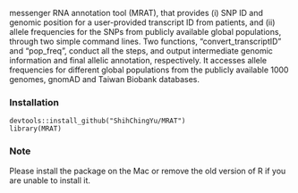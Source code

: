 messenger RNA annotation tool (MRAT), that provides (i) SNP ID and genomic position for a user-provided transcript ID from patients, and (ii) allele frequencies for the SNPs from publicly available global populations, through two simple command lines. Two functions, “convert_transcriptID” and “pop_freq”, conduct all the steps, and output intermediate genomic information and final allelic annotation, respectively. It accesses allele frequencies for different global populations from the publicly available 1000 genomes, gnomAD and Taiwan Biobank databases.


### Installation

```{r package}
devtools::install_github("ShihChingYu/MRAT")
library(MRAT)
```



### Note
Please install the package on the Mac or remove the old version of R if you are unable to install it. 
